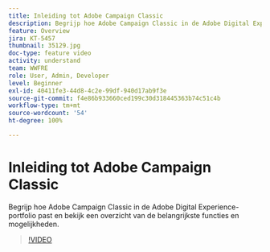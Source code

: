 ```yaml
---
title: Inleiding tot Adobe Campaign Classic
description: Begrijp hoe Adobe Campaign Classic in de Adobe Digital Experience-portfolio past en bekijk een overzicht van de belangrijkste functies en mogelijkheden.
feature: Overview
jira: KT-5457
thumbnail: 35129.jpg
doc-type: feature video
activity: understand
team: WWFRE
role: User, Admin, Developer
level: Beginner
exl-id: 40411fe3-44d8-4c2e-99df-940d17ab9f3e
source-git-commit: f4e86b933660ced199c30d318445363b74c51c4b
workflow-type: tm+mt
source-wordcount: '54'
ht-degree: 100%

---
```


# Inleiding tot Adobe Campaign Classic

Begrijp hoe Adobe Campaign Classic in de Adobe Digital Experience-portfolio past en bekijk een overzicht van de belangrijkste functies en mogelijkheden.

>[!VIDEO](https://video.tv.adobe.com/v/35129?quality=12&learn=on)
